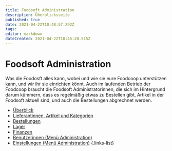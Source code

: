 ```yaml
---
title: Foodsoft Administration
description: Überblicksseite
published: true
date: 2021-04-22T10:48:57.292Z
tags: 
editor: markdown
dateCreated: 2021-04-22T10:45:20.515Z
---
```


# Foodsoft Administration

Was die Foodosft alles kann, wobei und wie sie eure Foodcoop unterstützen kann, und wir ihr sie einrichten könnt. Auch im laufenden Betrieb der Foodcoop braucht die Foodsoft  Administratorinnen, die sich im Hintergrund darum kümmern, dass es regelmäßig etwas zu Bestellen gibt, Artikel in der Foodsoft aktuell sind, und auch die Bestellungen abgrechnet werden. 

- [Überblick](/de/Foodsoft/Administration/Überblick)
- [Lieferantinnen, Artikel und Kategorien](/de/Foodsoft/Administration/Lieferantinnen)
- [Bestellungen](/de/Foodsoft/Administration/Bestellungen)
- [Lager](/de/Foodsoft/Administration/Lager)
- [Finanzen](/de/Foodsoft/Administration/Finanzen) 
- [Benutzerinnen (Menü Administration)](/de/Foodsoft/Administration/Benutzerverwaltung)
- [Einstellungen (Menü Administration)](/de/Foodsoft/Administration/Einstellungen)
{.links-list}
